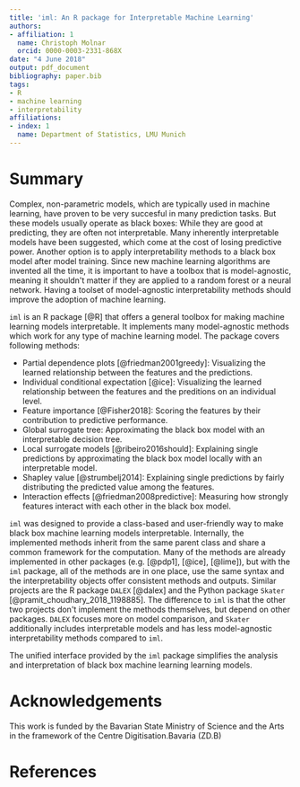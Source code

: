 ```yaml
---
title: 'iml: An R package for Interpretable Machine Learning'
authors:
- affiliation: 1
  name: Christoph Molnar
  orcid: 0000-0003-2331-868X
date: "4 June 2018"
output: pdf_document
bibliography: paper.bib
tags:
- R
- machine learning
- interpretability
affiliations:
- index: 1
  name: Department of Statistics, LMU Munich
---
```


# Summary
<!-- A clear statement of need that illustrates the purpose of the software-->

Complex, non-parametric models, which are typically used in machine learning, have proven to be very succesful in many prediction tasks. 
But these models usually operate as black boxes: While they are good at predicting, they are often not interpretable.
Many inherently interpretable models have been suggested, which come at the cost of losing predictive power. 
Another option is to apply interpretability methods to a black box model after model training.
Since new machine learning algorithms are invented all the time, it is important to have a toolbox that is model-agnostic, meaning it shouldn't matter if they are applied to a random forest or a neural network. 
Having a toolset of model-agnostic interpretability methods should improve the adoption of machine learning.

<!-- A summary describing the high-level functionality and purpose of the software for a diverse, non-specialist audience-->
``iml`` is an R package [@R] that offers a general toolbox for making machine learning models interpretable. It
implements many model-agnostic methods which work for any type of machine learning model. The package covers following methods:

- Partial dependence plots [@friedman2001greedy]: Visualizing the learned relationship between the features and the predictions. 
- Individual conditional expectation [@ice]: Visualizing the learned relationship between the features and the preditions on an individual level.
- Feature importance [@Fisher2018]: Scoring the features by their contribution to predictive performance.
- Global surrogate tree: Approximating the black box model with an interpretable decision tree.
- Local surrogate models [@ribeiro2016should]: Explaining single predictions by approximating the black box model locally with an interpretable model.
- Shapley value [@strumbelj2014]: Explaining single predictions by fairly distributing the predicted value among the features.
- Interaction effects [@friedman2008predictive]: Measuring how strongly features interact with each other in the black box model.

``iml``  was designed to provide a class-based and user-friendly way to 
make black box machine learning models interpretable. 
Internally, the implemented methods inherit from the same parent class and share a common framework for the computation. 
Many of the methods are already implemented in other packages (e.g. [@pdp1], [@ice], [@lime]), but with the `iml` package, all of the methods are in one place, use the same syntax and the interpretability objects offer consistent methods and outputs.
Similar projects are the R package `DALEX` [@dalex] and the Python package `Skater` [@pramit_choudhary_2018_1198885].
The difference to `iml` is that the other two projects don't implement the methods themselves, but depend on other packages.
`DALEX` focuses more on model comparison, and `Skater` additionally includes interpretable models and has less model-agnostic interpretability methods compared to `iml`.

The unified interface provided by the `iml` package simplifies the analysis and interpretation of black box machine learning learning models.

<!-- Mentions (if applicable) of any ongoing research projects using the software or recent scholarly publications enabled by it -->

# Acknowledgements

This work is funded by the Bavarian State Ministry of Science and the Arts in the framework of the Centre Digitisation.Bavaria (ZD.B)

<!-- A list of key references including a link to the software archive -->
# References
